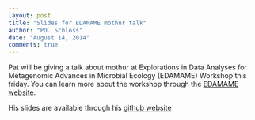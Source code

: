```yaml
---
layout: post
title: "Slides for EDAMAME mothur talk"
author: "PD. Schloss"
date: "August 14, 2014"
comments: true
---
```


Pat will be giving a talk about mothur at Explorations in Data Analyses for Metagenomic Advances in Microbial Ecology (EDAMAME) Workshop this friday. You can learn more about the workshop through the [EDAMAME website](https://edamame-course.org).

His slides are available through his [github website](https://pschloss.github.io/talks/2014_08_15_mothur)
